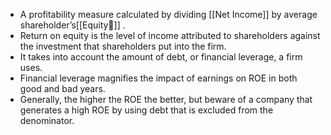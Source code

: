 - A profitability measure calculated by dividing [[Net Income]] by average shareholder’s[[Equity🍕]] .
- Return on equity is the level of income attributed to shareholders against the investment that shareholders put into the firm.
- It takes into account the amount of debt, or financial leverage, a firm uses.
- Financial leverage magnifies the impact of earnings on ROE in both good and bad years.
- Generally, the higher the ROE the better, but beware of a company that generates a high ROE by using debt that is excluded from the denominator.